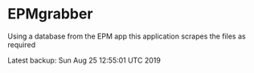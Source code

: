 # EPMgrabber
Using a database from the EPM app this application scrapes the files as required


Latest backup: Sun Aug 25 12:55:01 UTC 2019
